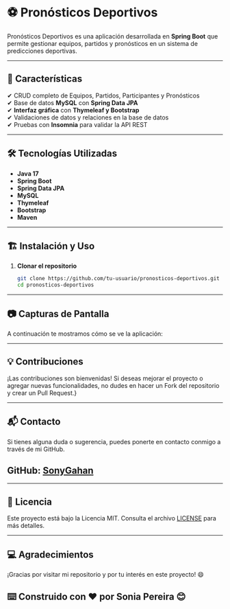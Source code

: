 # ⚽ Pronósticos Deportivos

Pronósticos Deportivos es una aplicación desarrollada en **Spring Boot** que permite gestionar equipos, partidos y pronósticos en un sistema de predicciones deportivas.

---

## 🚀 Características

✔ CRUD completo de Equipos, Partidos, Participantes y Pronósticos  
✔ Base de datos **MySQL** con **Spring Data JPA**  
✔ **Interfaz gráfica** con **Thymeleaf y Bootstrap**  
✔ Validaciones de datos y relaciones en la base de datos  
✔ Pruebas con **Insomnia** para validar la API REST

---

## 🛠 Tecnologías Utilizadas

- **Java 17**
- **Spring Boot**
- **Spring Data JPA**
- **MySQL**
- **Thymeleaf**
- **Bootstrap**
- **Maven**

---

##  🏗  Instalación y Uso

1. **Clonar el repositorio**
   ```bash
   git clone https://github.com/tu-usuario/pronosticos-deportivos.git
   cd pronosticos-deportivos

---

## 📷 Capturas de Pantalla

A continuación te mostramos cómo se ve la aplicación:

---

## 💡 Contribuciones
¡Las contribuciones son bienvenidas! Si deseas mejorar el proyecto o agregar nuevas funcionalidades, no dudes en hacer un Fork del repositorio y crear un Pull Request.}

---

## 📬 Contacto
Si tienes alguna duda o sugerencia, puedes ponerte en contacto conmigo a través de mi GitHub.

## GitHub: [SonyGahan](https://github.com/SonyGahan)

---

## 📝 Licencia
Este proyecto está bajo la Licencia MIT. Consulta el archivo [LICENSE](LICENSE) para más detalles.

---

## 💻 Agradecimientos
¡Gracias por visitar mi repositorio y por tu interés en este proyecto! 😄

## ⌨️ Construido con ❤️ por Sonia Pereira 😊